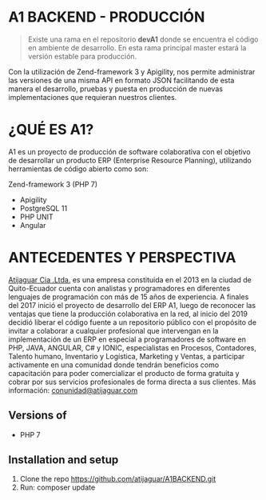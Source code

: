 # A1 BACKEND - PRODUCCIÓN

> Existe una rama en el repositorio **devA1** donde se encuentra el
> código en ambiente de desarrollo. En esta rama principal master estará
> la versión estable para producción.

Con la utilización de Zend-framework 3 y Apigility, nos permite administrar las versiones de una misma API en formato JSON facilitando de esta manera el desarrollo, pruebas y puesta en producción de nuevas implementaciones que requieran nuestros clientes.

# ¿QUÉ ES A1?

A1 es un proyecto de producción de software colaborativa con el objetivo de desarrollar un producto ERP (Enterprise Resource Planning), utilizando herramientas de código abierto como son:

Zend-framework 3  (PHP 7)
   -	Apigility 
   -	PostgreSQL 11
   -	PHP UNIT 
   -	Angular

 

# ANTECEDENTES Y PERSPECTIVA
[Atijaguar Cia .Ltda.](http://atijaguar.com) es una empresa constituida en el 2013 en la ciudad de Quito-Ecuador cuenta con analistas y programadores en diferentes lenguajes de programación con más de 15 años de experiencia. A finales del 2017 inició el proyecto de desarrollo del ERP A1, luego de reconocer las ventajas que tiene la producción colaborativa en la red, al inicio del 2019 decidió liberar el código fuente a un repositorio público con el propósito de invitar a colaborar a cualquier profesional que intervengan en la implementación de un ERP en especial a programadores de software en PHP, JAVA, ANGULAR, C# y IONIC, especialistas en Procesos, Contadores, Talento humano, Inventario y Logística, Marketing y Ventas, a participar activamente en una comunidad donde tendrán beneficios como capacitación para poder comercializar el producto de forma gratuita y cobrar por sus servicios profesionales de forma directa a sus clientes.
Más información: conunidad@atijaguar.com

## Versions of

 - PHP 7

## Installation and setup
1. Clone the repo https://github.com/atijaguar/A1BACKEND.git
2. Run: composer update
